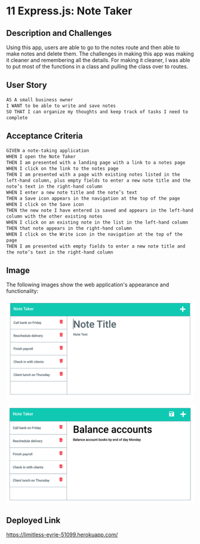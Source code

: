 # 11 Express.js: Note Taker

## Description and Challenges 
Using this app, users are able to go to the notes route and then able to make notes and delete them. The challenges in making this app was making it cleaner and remembering all the details. For making it cleaner, I was able to put most of the functions in a class and pulling the class over to routes. 

## User Story
```
AS A small business owner
I WANT to be able to write and save notes
SO THAT I can organize my thoughts and keep track of tasks I need to complete
```

## Acceptance Criteria
```
GIVEN a note-taking application
WHEN I open the Note Taker
THEN I am presented with a landing page with a link to a notes page
WHEN I click on the link to the notes page
THEN I am presented with a page with existing notes listed in the left-hand column, plus empty fields to enter a new note title and the note’s text in the right-hand column
WHEN I enter a new note title and the note’s text
THEN a Save icon appears in the navigation at the top of the page
WHEN I click on the Save icon
THEN the new note I have entered is saved and appears in the left-hand column with the other existing notes
WHEN I click on an existing note in the list in the left-hand column
THEN that note appears in the right-hand column
WHEN I click on the Write icon in the navigation at the top of the page
THEN I am presented with empty fields to enter a new note title and the note’s text in the right-hand column
```

## Image 

The following images show the web application's appearance and functionality:

![Front page](./images/11-express-homework-demo-01.png)

![Notes page](./images/11-express-homework-demo-02.png)

## Deployed Link 
https://limitless-eyrie-51099.herokuapp.com/ 







